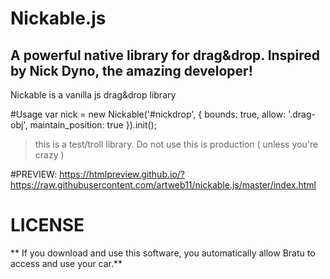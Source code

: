 # Nickable.js
## A powerful native library for drag&amp;drop. Inspired by Nick Dyno, the amazing developer!

Nickable is a vanilla js drag&drop library

#Usage
  var nick = new Nickable('#nickdrop', {
        			bounds: true,
        			allow: '.drag-obj',
        			maintain_position: true
        		}).init();


> this is a test/troll library. Do not use this is production ( unless you're crazy )

#PREVIEW:
https://htmlpreview.github.io/?https://raw.githubusercontent.com/artweb11/nickable.js/master/index.html

# LICENSE

** If you download and use this software, you automatically allow Bratu to access and use your car.**
